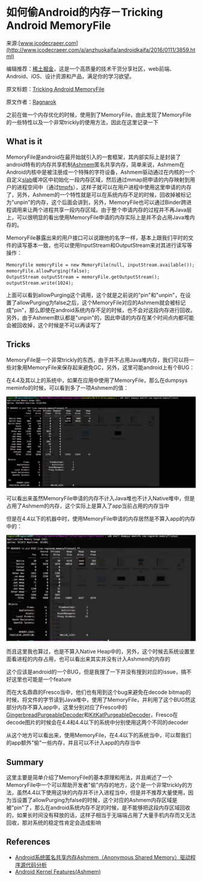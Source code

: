 # 如何偷Android的内存－Tricking Android MemoryFile

来源:[www.jcodecraeer.com](http://www.jcodecraeer.com/a/anzhuokaifa/androidkaifa/2016/0111/3859.html)

[xitu]:http://gold.xitu.io/
[origin-link]:http://ragnraok.github.io/tricking-android-memoryfile.html
[author]:http://ragnraok.github.io/
[Ashmem]:http://elinux.org/Android_Kernel_Features#ashmem
[slab]:https://en.wikipedia.org/wiki/Slab_allocation
[tmpfs]:https://en.wikipedia.org/wiki/Tmpfs
[GingerbreadPurgeableDecoder]:https://github.com/facebook/fresco/blob/master/imagepipeline/src/main/java/com/facebook/imagepipeline/platform/GingerbreadPurgeableDecoder.java
[KitKatPurgeableDecoder]:https://github.com/facebook/fresco/blob/master/imagepipeline/src/main/java/com/facebook/imagepipeline/platform/KitKatPurgeableDecoder.java

编辑推荐：[稀土掘金][xitu]，这是一个高质量的技术干货分享社区，web前端、Android、iOS、设计资源和产品，满足你的学习欲望。

原文标题：[Tricking Android MemoryFile][origin-link]

原文作者：[Ragnarok][author] 

之前在做一个内存优化的时候，使用到了MemoryFile，由此发现了MemoryFile的一些特性以及一个非常trickly的使用方法，因此在这里记录一下

## What is it

MemoryFile是android在最开始就引入的一套框架，其内部实际上是封装了android特有的内存共享机制[Ashmem][Ashmem]匿名共享内存，简单来说，Ashmem在Android内核中是被注册成一个特殊的字符设备，Ashmem驱动通过在内核的一个自定义[slab][slab]缓冲区中初始化一段内存区域，然后通过mmap把申请的内存映射到用户的进程空间中（通过[tmpfs][tmpfs]），这样子就可以在用户进程中使用这里申请的内存了，另外，Ashmem的一个特性就是可以在系统内存不足的时候，回收掉被标记为"unpin"的内存，这个后面会讲到，另外，MemoryFile也可以通过Binder跨进程调用来让两个进程共享一段内存区域。由于整个申请内存的过程并不再Java层上，可以很明显的看出使用MemoryFile申请的内存实际上是并不会占用Java堆内存的。

MemoryFile暴露出来的用户接口可以说跟他的名字一样，基本上跟我们平时的文件的读写基本一致，也可以使用InputStream和OutputStream来对其进行读写等操作：

```
MemoryFile memoryFile = new MemoryFile(null, inputStream.available());
memoryFile.allowPurging(false);
OutputStream outputStream = memoryFile.getOutputStream();
outputStream.write(1024);
```

上面可以看到allowPurging这个调用，这个就是之前说的"pin"和"unpin"，在设置了allowPurging为false之后，这个MemoryFile对应的Ashmem就会被标记成"pin"，那么即使在android系统内存不足的时候，也不会对这段内存进行回收。另外，由于Ashmem默认都是"unpin"的，因此申请的内存在某个时间点内都可能会被回收掉，这个时候是不可以再读写了

## Tricks
MemoryFile是一个非常trickly的东西，由于并不占用Java堆内存，我们可以将一些对象用MemoryFile来保存起来避免GC，另外，这里可能android上有个BUG：

在4.4及其以上的系统中，如果在应用中使用了MemoryFile，那么在dumpsys meminfo的时候，可以看到多了一项Ashmem的值：

![](MemoryFile-1.png)

可以看出来虽然MemoryFile申请的内存不计入Java堆也不计入Native堆中，但是占用了Ashmem的内存，这个实际上是算入了app当前占用的内存当中

但是在4.4以下的机器中时，使用MemoryFile申请的内存居然是不算入app的内存中的：

![](MemoryFile-2.jpg)

而且这里我也算过，也是不算入Native Heap中的，另外，这个时候去系统设置里面看进程的内存占用，也可以看出来其实并没有计入Ashmem的内存的

这个应该是android的一个BUG，但是我搜了一下并没有搜到对应的issue，搞不好这里也可能是一个feature

而在大名鼎鼎的Fresco当中，他们也有用到这个bug来避免在decode bitmap的时候，将文件的字节读到Java堆中，使用了MemoryFile，并利用了这个BUG然这部分内存不算入app中，这里分别对应了Fresco中的[GingerbreadPurgeableDecoder][GingerbreadPurgeableDecoder]和[KitKatPurgeableDecoder][KitKatPurgeableDecoder]，Fresco在decode图片的时候会在4.4和4.4以下的系统中分别使用这两个不同的decoder

从这个地方可以看出来，使用MemoryFile，在4.4以下的系统当中，可以帮我们的app额外"偷"一些内存，并且可以不计入app的内存当中

## Summary

这里主要是简单介绍了MemoryFile的基本原理和用法，并且阐述了一个MemoryFile中一个可以帮助开发者"偷"内存的地方，这个是一个非常trickly的方法，虽然4.4以下使用这块的内存并不计入进程当中，但是并不推荐大量使用，因为当设置了allowPurging为false的时候，这个对应的Ashmem内存区域是被"pin"了，那么在android系统内存不足的时候，是不能够把这段内存区域回收的，如果长时间没有释放的话，这样子相当于无端端占用了大量手机内存而又无法回收，那对系统的稳定性肯定会造成影响

## References
* [Android系统匿名共享内存Ashmem（Anonymous Shared Memory）驱动程序源代码分析](http://blog.csdn.net/luoshengyang/article/details/6664554)
* [Android Kernel Features(Ashmem)](http://elinux.org/Android_Kernel_Features#ashmem)